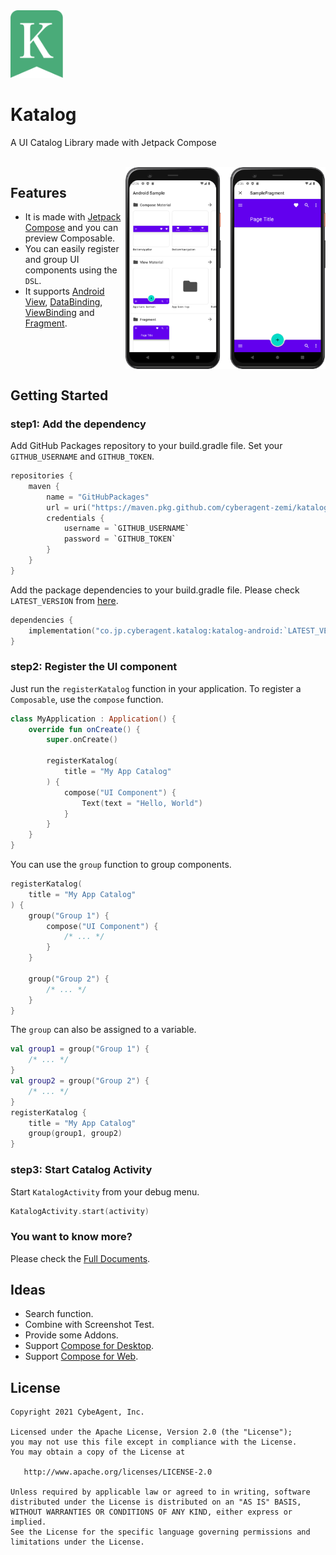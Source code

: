 <img src="./docs/static/img/logo-clip.svg" width="84px"/>

# Katalog

A UI Catalog Library made with Jetpack Compose

<br />

<img src="./docs/static/img/header-img.png" width="320px" align="right" />

## Features

* It is made with  [Jetpack Compose](https://developer.android.com/jetpack/compose) and you can preview Composable.
* You can easily register and group UI components using the `DSL`.
* It supports [Android View](https://developer.android.com/reference/android/view/View), [DataBinding](https://developer.android.com/topic/libraries/data-binding), [ViewBinding](https://developer.android.com/topic/libraries/view-binding) and [Fragment](https://developer.android.com/guide/components/fragments).

<br clear="all" />

## Getting Started
### step1: Add the dependency

Add GitHub Packages repository to your build.gradle file.
Set your `GITHUB_USERNAME` and `GITHUB_TOKEN`.

```kotlin
repositories {
    maven {
        name = "GitHubPackages"
        url = uri("https://maven.pkg.github.com/cyberagent-zemi/katalog")
        credentials {
            username = `GITHUB_USERNAME`
            password = `GITHUB_TOKEN`
        }
    }
}
```

Add the package dependencies to your build.gradle file.
Please check `LATEST_VERSION` from [here](https://github.com/cyberagent-zemi/katalog/packages/886303).

```kotlin
dependencies {
    implementation("co.jp.cyberagent.katalog:katalog-android:`LATEST_VERSION`")
}
```

### step2: Register the UI component

Just run the `registerKatalog` function in your application.
To register a `Composable`, use the `compose` function.

```kotlin
class MyApplication : Application() {
    override fun onCreate() {
        super.onCreate()

        registerKatalog(
            title = "My App Catalog"
        ) {
            compose("UI Component") {
                Text(text = "Hello, World")
            }
        }
    }
}
```

You can use the `group` function to group components.

```kotlin
registerKatalog(
    title = "My App Catalog"
) {
    group("Group 1") {
        compose("UI Component") {
            /* ... */
        }
    }

    group("Group 2") {
        /* ... */
    }
}
```

The `group` can also be assigned to a variable.

```kotlin
val group1 = group("Group 1") {
    /* ... */
}
val group2 = group("Group 2") {
    /* ... */
}
registerKatalog {
    title = "My App Catalog"
    group(group1, group2)
}
```

### step3: Start Catalog Activity

Start `KatalogActivity` from your debug menu.

```kotlin
KatalogActivity.start(activity)
```

### You want to know more?
Please check the [Full Documents](https://cyberagent-zemi.github.io/katalog).

## Ideas
* Search function.
* Combine with Screenshot Test.
* Provide some Addons.
* Support [Compose for Desktop](https://www.jetbrains.com/lp/compose/).
* Support [Compose for Web](https://compose-web.ui.pages.jetbrains.team/).

## License
```
Copyright 2021 CybeAgent, Inc.

Licensed under the Apache License, Version 2.0 (the "License");
you may not use this file except in compliance with the License.
You may obtain a copy of the License at

   http://www.apache.org/licenses/LICENSE-2.0

Unless required by applicable law or agreed to in writing, software
distributed under the License is distributed on an "AS IS" BASIS,
WITHOUT WARRANTIES OR CONDITIONS OF ANY KIND, either express or implied.
See the License for the specific language governing permissions and
limitations under the License.
```
